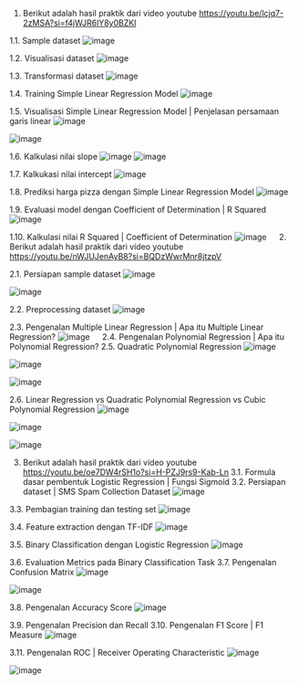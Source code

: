 
1.	Berikut adalah hasil praktik dari video youtube https://youtu.be/lcjq7-2zMSA?si=f4jWJR6lY8y0BZKl

1.1.	 Sample dataset
 ![image](https://github.com/user-attachments/assets/c8055901-7de4-4e90-97fe-de3a6b9a604d)

1.2.	Visualisasi dataset
 ![image](https://github.com/user-attachments/assets/ad180478-aabd-455f-b2c0-29b4fcc33cb3)

1.3.	Transformasi dataset
 ![image](https://github.com/user-attachments/assets/91d56423-d8c4-4db8-957c-e4ac443cb7cd)

1.4.	Training Simple Linear Regression Model
 ![image](https://github.com/user-attachments/assets/76f144b5-b0b7-4bd9-98a0-cd7439cc0463)

1.5.	Visualisasi Simple Linear Regression Model | Penjelasan persamaan garis linear
 ![image](https://github.com/user-attachments/assets/8bffdb2d-966d-4e35-a370-42ad513db991)

 ![image](https://github.com/user-attachments/assets/f1a7064c-d0f2-4982-bc59-a523b40f0702)

1.6.	Kalkulasi nilai slope
 ![image](https://github.com/user-attachments/assets/8445365c-10aa-47de-94ae-235f4ae053c0)
 ![image](https://github.com/user-attachments/assets/e8bce4e2-0d6c-42d2-a212-d58507a72b27)

1.7.	Kalkukasi nilai intercept
 ![image](https://github.com/user-attachments/assets/acd809b7-28b5-4316-baee-d4a653311f7b)

1.8.	Prediksi harga pizza dengan Simple Linear Regression Model
 ![image](https://github.com/user-attachments/assets/50df4d27-9de9-412a-bc59-58d3e91ae51d)

1.9.	 Evaluasi model dengan Coefficient of Determination | R Squared
 ![image](https://github.com/user-attachments/assets/4281c283-1de9-4b56-82d6-75073c00202b)

1.10.	Kalkulasi nilai R Squared | Coefficient of Determination
![image](https://github.com/user-attachments/assets/e8b68a26-b17e-4f82-b700-6a677642833b)
 
2.	Berikut adalah hasil praktik dari video youtube https://youtu.be/nWJUJenAyB8?si=BQDzWwrMnr8jtzpV 

2.1.	 Persiapan sample dataset
 ![image](https://github.com/user-attachments/assets/5c8315f1-5130-461e-bf71-1359eff2c7c6)

 ![image](https://github.com/user-attachments/assets/05b850c3-a7c2-48d8-b085-6296b994c278)

2.2.	Preprocessing dataset
 ![image](https://github.com/user-attachments/assets/98833ef2-a29d-4ce7-a783-8c3b9247e959)

2.3.	 Pengenalan Multiple Linear Regression | Apa itu Multiple Linear Regression?
 ![image](https://github.com/user-attachments/assets/23e57bd5-50f6-49aa-9a29-f55e9262a2ea)
 
2.4.	Pengenalan Polynomial Regression | Apa itu Polynomial Regression?
2.5.	 Quadratic Polynomial Regression
 ![image](https://github.com/user-attachments/assets/4940670c-ee06-4c7c-8647-b8b2d5fce799)

 ![image](https://github.com/user-attachments/assets/63839bf8-eabd-4131-908f-9980a5c4a0e0)

 ![image](https://github.com/user-attachments/assets/322c2c33-5e5f-49ff-a281-583277f591fc)

2.6.	 Linear Regression vs Quadratic Polynomial Regression vs Cubic Polynomial Regression
 ![image](https://github.com/user-attachments/assets/0eb9208f-ef9b-4627-b288-721dfc1e62ca)

 ![image](https://github.com/user-attachments/assets/0b02894f-0008-44f9-884a-096d38421514)

 ![image](https://github.com/user-attachments/assets/b1af4b5e-5d97-49c5-ac98-55085e1b9053)

3.	Berikut adalah hasil praktik dari video youtube https://youtu.be/oe7DW4rSH1o?si=H-PZJ9rs9-Kab-Ln 
3.1.	Formula dasar pembentuk Logistic Regression | Fungsi Sigmoid
3.2.	Persiapan dataset | SMS Spam Collection Dataset
 ![image](https://github.com/user-attachments/assets/8f932c62-733e-4d8d-96a0-d4e220a2e38f)

3.3.	Pembagian training dan testing set
 ![image](https://github.com/user-attachments/assets/7c52a34b-5021-4a48-9bf0-523403b03322)

3.4.	Feature extraction dengan TF-IDF
 ![image](https://github.com/user-attachments/assets/f55e9579-4af6-41d7-96f2-b573327319b7)

3.5.	Binary Classification dengan Logistic Regression
 ![image](https://github.com/user-attachments/assets/96f6c172-814f-475d-a4d0-df7ed98fb28c)

3.6.	Evaluation Metrics pada Binary Classification Task
3.7.	Pengenalan Confusion Matrix
![image](https://github.com/user-attachments/assets/93e66704-378e-445c-90a4-f4d8b0098d61)

![image](https://github.com/user-attachments/assets/36385720-1a49-4492-bc6e-b3972b91aa36)

3.8.	Pengenalan Accuracy Score
![image](https://github.com/user-attachments/assets/d7bc4bfa-7641-4d9a-966d-dc6ac7d94c24)

3.9.	Pengenalan Precision dan Recall
3.10.	Pengenalan F1 Score | F1 Measure
 ![image](https://github.com/user-attachments/assets/ceb38add-7597-4ce4-a8ad-e4c1bb4a0e54)

3.11.	Pengenalan ROC | Receiver Operating Characteristic
![image](https://github.com/user-attachments/assets/c9de4b49-0dc8-4afb-9d3b-41f131bb539d)

![image](https://github.com/user-attachments/assets/c38d034c-878e-48c4-a382-b64f9b1db161)

 
